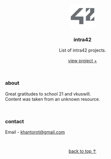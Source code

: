 <br />
<div align="center">
  <a href="#top">
    <img src="content/icons/logo.png" alt="logo" width="80" height="80">
  </a>

  <h3 align="center">intra42</h3>

  <p align="center">
    List of intra42 projects.
    <br />
    <br />
    <a href="https://khantorot.github.io/intra42">view project +</a>
  </p>
</div>
<br />




### about

Great gratitudes to school 21 and vkuswill.  
Content was taken from an unknown resource.



<br />



### contact

Email - khantorot@gmail.com





<br />
<p align="center"><a href="#top">back to top ↑</a></p>